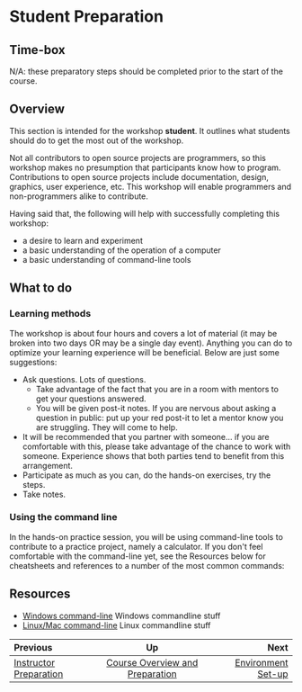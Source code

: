 # Student Preparation


## Time-box

N/A: these preparatory steps should be completed prior to the start of the course.


## Overview

This section is intended for the workshop **student**. It outlines what students should do to get the most out of the workshop.

Not all contributors to open source projects are programmers, so this workshop makes no presumption that participants know how to program. Contributions to open source projects include documentation, design, graphics, user experience, etc. This workshop will enable programmers and non-programmers alike to contribute. 

Having said that, the following will help with successfully completing this workshop:

* a desire to learn and experiment
* a basic understanding of the operation of a computer
* a basic understanding of command-line tools 


## What to do

### Learning methods

The workshop is about four hours and covers a lot of material (it may be broken into two days OR may be a single day event). Anything you can do to optimize your learning experience will be beneficial. Below are just some suggestions:

* Ask questions. Lots of questions. 
    * Take advantage of the fact that you are in a room with mentors to get your questions answered. 
    * You will be given post-it notes. If you are nervous about asking a question in public: put up your red post-it to let a mentor know you are struggling. They will come to help. 
* It will be recommended that you partner with someone... if you are comfortable with this, please take advantage of the chance to work with someone. Experience shows that both parties tend to benefit from this arrangement. 
* Participate as much as you can, do the hands-on exercises, try the steps. 
* Take notes.


### Using the command line

In the hands-on practice session, you will be using command-line tools to contribute to a practice project, namely a calculator. If you don't feel comfortable with the command-line yet, see the Resources below for cheatsheets and references to a number of the most common commands:



## Resources

* [Windows command-line](http://www.cs.columbia.edu/~sedwards/classes/2017/1102-spring/Command%20Prompt%20Cheatsheet.pdf) Windows commandline stuff
* [Linux/Mac command-line](https://files.fosswire.com/2007/08/fwunixref.pdf) Linux commandline stuff

| Previous | Up | Next |
|:---------|:---:|-----:|
| [Instructor Preparation](./prereq_instructor.md) | [Course Overview and Preparation](./prereq_overview.md) | [Environment Set-up](./environment_overview.md) |
